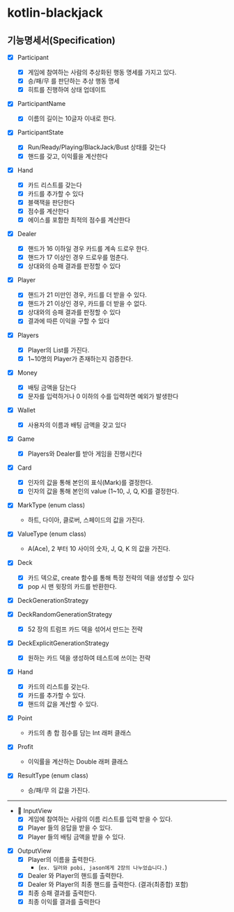 # kotlin-blackjack

## 기능명세서(Specification)

- [x] Participant
    - [x] 게임에 참여하는 사람의 추상화된 행동 명세를 가지고 있다.
    - [x] 승/패/무 를 판단하는 추상 행동 명세
    - [x] 히트를 진행하여 상태 업데이트

- [x] ParticipantName
  - [x] 이름의 길이는 10글자 이내로 한다.

- [x] ParticipantState
    - [x] Run/Ready/Playing/BlackJack/Bust 상태를 갖는다
    - [x] 핸드를 갖고, 이익률을 계산한다

- [x] Hand
    - [x] 카드 리스트를 갖는다
    - [x] 카드를 추가할 수 있다
    - [x] 블랙잭을 판단한다
    - [x] 점수를 계산한다
    - [x] 에이스를 포함한 최적의 점수를 계산한다

- [x] Dealer
    - [x] 핸드가 16 이하일 경우 카드를 계속 드로우 한다.
    - [x] 핸드가 17 이상인 경우 드로우를 멈춘다.
    - [x] 상대와의 승패 결과를 판정할 수 있다

- [x] Player
    - [x] 핸드가 21 미만인 경우, 카드를 더 받을 수 있다.
    - [x] 핸드가 21 이상인 경우, 카드를 더 받을 수 없다.
    - [x] 상대와의 승패 결과를 판정할 수 있다
    - [x] 결과에 따른 이익을 구할 수 있다

- [x] Players
    - [x] Player의 List를 가진다.
    - [x] 1~10명의 Player가 존재하는지 검증한다.

- [x] Money
    - [x] 배팅 금액을 담는다
    - [x] 문자를 입력하거나 0 이하의 수를 입력하면 예외가 발생한다

- [x] Wallet
    - [x] 사용자의 이름과 배팅 금액을 갖고 있다

- [x] Game
    - [x] Players와 Dealer를 받아 게임을 진행시킨다

- [x] Card
    - [x] 인자의 값을 통해 본인의 표식(Mark)를 결정한다.
    - [x] 인자의 값을 통해 본인의 value (1~10, J, Q, K)를 결정한다.

- [x] MarkType (enum class)
    - 하트, 다이아, 클로버, 스페이드의 값을 가진다.

- [x] ValueType (enum class)
    - A(Ace), 2 부터 10 사이의 숫자, J, Q, K 의 값을 가진다.

- [x] Deck
    - [x] 카드 덱으로, create 함수를 통해 특정 전략의 덱을 생성할 수 있다
    - [x] pop 시 맨 윗장의 카드를 반환한다.

- [x] DeckGenerationStrategy

- [x] DeckRandomGenerationStrategy
    - [x] 52 장의 트럼프 카드 덱을 섞어서 만드는 전략
- [x] DeckExplicitGenerationStrategy
    - [x] 원하는 카드 덱을 생성하여 테스트에 쓰이는 전략

- [x] Hand
    - [x] 카드의 리스트를 갖는다.
    - [x] 카드를 추가할 수 있다.
    - [x] 핸드의 값을 계산할 수 있다.

- [x] Point
  - 카드의 총 합 점수를 담는 Int 래퍼 클래스

- [x] Profit
  - 이익률을 계산하는 Double 래퍼 클래스

- [x] ResultType (enum class)
    - 승/패/무 의 값을 가진다.

---
- 📝 InputView
    - [x] 게임에 참여하는 사람의 이름 리스트를 입력 받을 수 있다.
    - [x] Player 들의 응답을 받을 수 있다.
    - [x] Player 들의 배팅 금액을 받을 수 있다.

- [x] OutputView
    - [x] Player의 이름을 출력한다.
        - (`ex. 딜러와 pobi, jason에게 2장의 나누었습니다.`)
    - [x] Dealer 와 Player의 핸드를 출력한다.
    - [x] Dealer 와 Player의 최종 핸드를 출력한다. (결과(최종합) 포함)
    - [x] 최종 승패 결과를 출력한다.
    - [x] 최종 이익률 결과를 출력한다